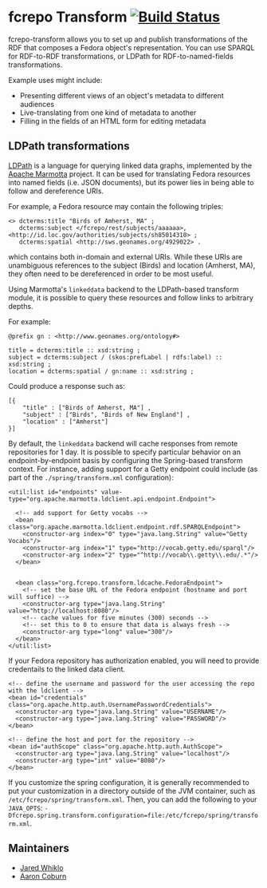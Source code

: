 # fcrepo Transform [![Build Status](https://travis-ci.org/fcrepo4-exts/fcrepo-transform.png?branch=master)](https://travis-ci.org/fcrepo4-exts/fcrepo-transform)

fcrepo-transform allows you to set up and publish transformations of the RDF that composes a Fedora object's representation. You can use SPARQL for RDF-to-RDF transformations, or LDPath for RDF-to-named-fields transformations. 

Example uses might include:
* Presenting different views of an object's metadata to different audiences
* Live-translating from one kind of metadata to another
* Filling in the fields of an HTML form for editing metadata

## LDPath transformations

[LDPath](http://marmotta.apache.org/ldpath/) is a language for querying linked data graphs, implemented by the [Apache Marmotta](http://marmotta.apache.org) project.
It can be used for translating Fedora resources into named fields (i.e. JSON documents), but its power lies in being able to follow and dereference URIs.

For example, a Fedora resource may contain the following triples:

```
<> dcterms:title "Birds of Amherst, MA" ;
   dcterms:subject </fcrepo/rest/subjects/aaaaaa>, <http://id.loc.gov/authorities/subjects/sh85014310> ;
   dcterms:spatial <http://sws.geonames.org/4929022> .
```

which contains both in-domain and external URIs. While these URIs are unambiguous references to the subject (Birds) and location (Amherst, MA), they
often need to be dereferenced in order to be most useful.

Using Marmotta's `linkeddata` backend to the LDPath-based transform module, it is possible to query these resources and follow links to arbitrary depths.

For example:

```
@prefix gn : <http://www.geonames.org/ontology#>

title = dcterms:title :: xsd:string ;
subject = dcterms:subject / (skos:prefLabel | rdfs:label) :: xsd:string ;
location = dcterms:spatial / gn:name :: xsd:string ;
```

Could produce a response such as:

```
[{
    "title" : ["Birds of Amherst, MA"] ,
    "subject" : ["Birds", "Birds of New England"] ,
    "location" : ["Amherst"]
}]
```

By default, the `linkeddata` backend will cache responses from remote repositories for 1 day. It is possible to specify particular behavior on an endpoint-by-endpoint basis by configuring the Spring-based
transform context. For instance, adding support for a Getty endpoint could include (as part of the `./spring/transform.xml` configuration):

```
<util:list id="endpoints" value-type="org.apache.marmotta.ldclient.api.endpoint.Endpoint">

  <!-- add support for Getty vocabs -->
  <bean class="org.apache.marmotta.ldclient.endpoint.rdf.SPARQLEndpoint">
    <constructor-arg index="0" type="java.lang.String" value="Getty Vocabs"/>
    <constructor-arg index="1" type="http://vocab.getty.edu/sparql"/>
    <constructor-arg index="2" type="^http://vocab\\.getty\\.edu/.*"/>
  </bean>


  <bean class="org.fcrepo.transform.ldcache.FedoraEndpoint">
    <!-- set the base URL of the Fedora endpoint (hostname and port will suffice) -->
    <constructor-arg type="java.lang.String" value="http://localhost:8080"/>
    <!-- cache values for five minutes (300) seconds -->
    <!-- set this to 0 to ensure that data is always fresh -->
    <constructor-arg type="long" value="300"/>
  </bean>
</util:list>
```

If your Fedora repository has authorization enabled, you will need to provide credentails to the linked data client.

```
<!-- define the username and password for the user accessing the repo with the ldclient -->
<bean id="credentials" class="org.apache.http.auth.UsernamePasswordCredentials">
  <constructor-arg type="java.lang.String" value="USERNAME"/>
  <constructor-arg type="java.lang.String" value="PASSWORD"/>
</bean>

<!-- define the host and port for the repository -->
<bean id="authScope" class="org.apache.http.auth.AuthScope">
  <constructor-arg type="java.lang.String" value="localhost"/>
  <constructor-arg type="int" value="8080"/>
</bean>
```

If you customize the spring configuration, it is generally recommended to put your customization in a directory outside of the JVM container, such as `/etc/fcrepo/spring/transform.xml`.
Then, you can add the following to your `JAVA_OPTS`: `-Dfcrepo.spring.transform.configuration=file:/etc/fcrepo/spring/transform.xml`.

## Maintainers

* [Jared Whiklo](https://github.com/whikloj)
* [Aaron Coburn](https://github.com/acoburn)
